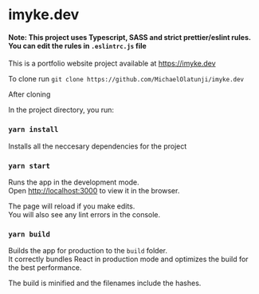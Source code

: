 # imyke.dev

#### Note: This project uses Typescript, SASS and strict prettier/eslint rules. You can edit the rules in `.eslintrc.js` file
This is a portfolio website project available at https://imyke.dev

To clone run `git clone https://github.com/MichaelOlatunji/imyke.dev`

After cloning

In the project directory, you run:

### `yarn install`

Installs all the neccesary dependencies for the project

### `yarn start`

Runs the app in the development mode.\
Open [http://localhost:3000](http://localhost:3000) to view it in the browser.

The page will reload if you make edits.\
You will also see any lint errors in the console.

### `yarn build`

Builds the app for production to the `build` folder.\
It correctly bundles React in production mode and optimizes the build for the best performance.

The build is minified and the filenames include the hashes.
